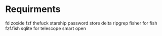 



# Requirments

fd
zoxide
fzf
thefuck
starship
password store
delta
ripgrep
fisher for fish
fzf.fish
sqlite for telescope smart open
